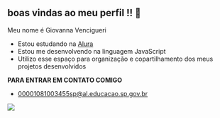 ## boas vindas ao meu perfil !! 💙

Meu nome é Giovanna Vencigueri

 - Estou estudando na [Alura](https://www.alura.com.br)
 - Estou me desenvolvendo na linguagem JavaScript
 - Utilizo esse espaço para organização e copartilhamento dos meus projetos desenvolvidos

**PARA ENTRAR EM CONTATO COMIGO**

- 00001081003455sp@al.educacao.sp.gov.br

![](https://media.tenor.com/A3aG-Cfu8WYAAAAM/dancing-baby.gif)
